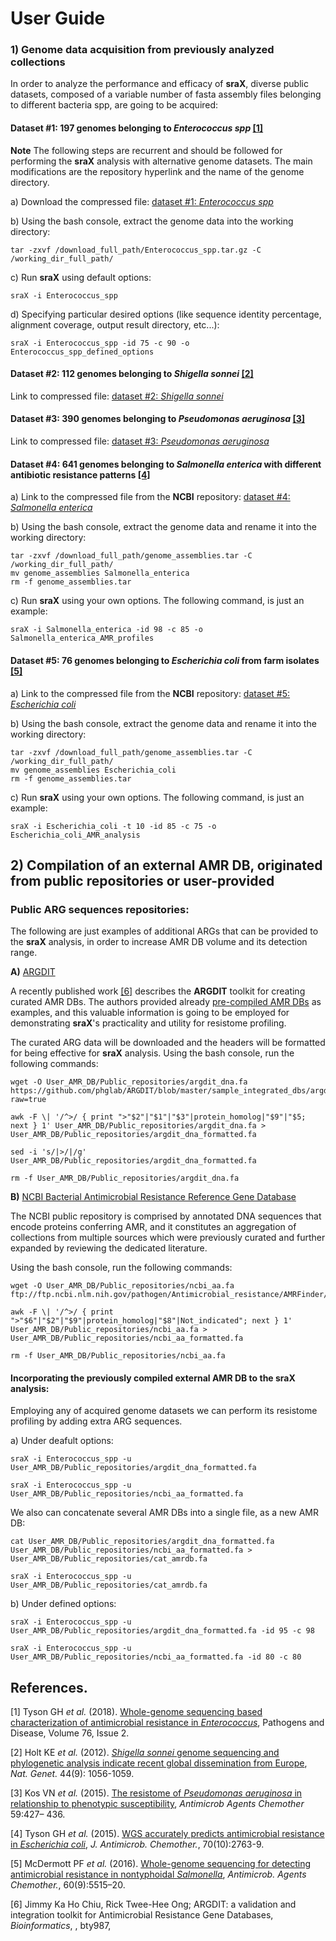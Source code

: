 # User Guide

### 1) Genome data acquisition from previously analyzed collections
In order to analyze the performance and efficacy of **sraX**, diverse public datasets, composed of a variable number of fasta assembly files belonging to different bacteria spp, are going to be acquired:

#### Dataset #1: 197 genomes belonging to _Enterococcus spp_ [[1]](#references)

   __Note__ The following steps are recurrent and should be followed for performing the **sraX** analysis with 
alternative genome datasets. The main modifications are the repository hyperlink and the name of the genome directory. 

   a) Download the compressed file: [dataset #1: _Enterococcus spp_](http://usegalaxy.sorbonne-universite.fr/nextcloud/index.php/s/PFLfFfkjiok9yxX/download)

   b) Using the bash console, extract the genome data into the working directory:

   ```
   tar -zxvf /download_full_path/Enterococcus_spp.tar.gz -C /working_dir_full_path/
   ```
   c) Run **sraX** using default options:

   ```
   sraX -i Enterococcus_spp
   ```

   d) Specifying particular desired options (like sequence identity percentage, alignment coverage, output result directory,
etc...):

   ```
   sraX -i Enterococcus_spp -id 75 -c 90 -o Enterococcus_spp_defined_options
   ```

#### Dataset #2: 112 genomes belonging to _Shigella sonnei_ [[2]](#references)

   Link to compressed file: [dataset #2: _Shigella sonnei_](http://usegalaxy.sorbonne-universite.fr/nextcloud/index.php/s/BGsKRLSLTri5bTd/download)

#### Dataset #3: 390 genomes belonging to _Pseudomonas aeruginosa_ [[3]](#references)

   Link to compressed file: [dataset #3: _Pseudomonas aeruginosa_](http://usegalaxy.sorbonne-universite.fr/nextcloud/index.php/s/SZpE2TNHtEzrd8c/download)

#### Dataset #4: 641 genomes belonging to _Salmonella enterica_ with different antibiotic resistance patterns [[4]](#references)

   a) Link to the compressed file from the **NCBI** repository: [dataset #4: _Salmonella enterica_](https://www.ncbi.nlm.nih.gov/assembly?LinkName=bioproject_assembly_all&from_uid=242614)

   b) Using the bash console, extract the genome data and rename it into the working directory:

   ```
   tar -zxvf /download_full_path/genome_assemblies.tar -C /working_dir_full_path/
   mv genome_assemblies Salmonella_enterica
   rm -f genome_assemblies.tar
   ```

   c) Run **sraX** using your own options. The following command, is just an example:

   ```
   sraX -i Salmonella_enterica -id 98 -c 85 -o Salmonella_enterica_AMR_profiles
   ```

#### Dataset #5: 76 genomes belonging to _Escherichia coli_ from farm isolates [[5]](#references)

   a) Link to the compressed file from the **NCBI** repository: [dataset #5: _Escherichia coli_](https://www.ncbi.nlm.nih.gov/assembly?LinkName=bioproject_assembly_all&from_uid=266657)

   b) Using the bash console, extract the genome data and rename it into the working directory:

   ```
   tar -zxvf /download_full_path/genome_assemblies.tar -C /working_dir_full_path/
   mv genome_assemblies Escherichia_coli
   rm -f genome_assemblies.tar
   ```

   c) Run **sraX** using your own options. The following command, is just an example:

   ```
   sraX -i Escherichia_coli -t 10 -id 85 -c 75 -o Escherichia_coli_AMR_analysis
   ```


## 2) Compilation of an external AMR DB, originated from public repositories or user-provided

### Public ARG sequences repositories:
The following are just examples of additional ARGs that can be provided to the **sraX** analysis, in
order to increase AMR DB volume and its detection range.

   **A)** [ARGDIT](https://github.com/phglab/ARGDIT)
   
   A recently published work [[6]](https://doi.org/10.1093/bioinformatics/bty987) describes the **ARGDIT** toolkit for creating curated AMR DBs. The authors provided already [pre-compiled AMR DBs](https://github.com/phglab/ARGDIT/tree/master/sample_integrated_dbs) as examples, and this valuable information is going to be employed for demonstrating **sraX**'s practicality and utility for resistome profiling.

   The curated ARG data will be downloaded and the headers will be formatted for being effective for **sraX** analysis. Using the bash console, run the following commands:
   
   ```
   wget -O User_AMR_DB/Public_repositories/argdit_dna.fa https://github.com/phglab/ARGDIT/blob/master/sample_integrated_dbs/argdit_nt_db.fa?raw=true

   awk -F \| '/^>/ { print ">"$2"|"$1"|"$3"|protein_homolog|"$9"|"$5; next } 1' User_AMR_DB/Public_repositories/argdit_dna.fa > User_AMR_DB/Public_repositories/argdit_dna_formatted.fa
   
   sed -i 's/|>/|/g' User_AMR_DB/Public_repositories/argdit_dna_formatted.fa
   
   rm -f User_AMR_DB/Public_repositories/argdit_dna.fa
   ```
   
   **B)** [NCBI Bacterial Antimicrobial Resistance Reference Gene Database](https://www.ncbi.nlm.nih.gov/bioproject/PRJNA313047)
   
   The NCBI public repository is comprised by annotated DNA sequences that encode proteins conferring AMR, and it constitutes an aggregation of collections from multiple sources which were previously curated and further expanded by reviewing the dedicated literature.
   
  Using the bash console, run the following commands:
  
   ```
   wget -O User_AMR_DB/Public_repositories/ncbi_aa.fa ftp://ftp.ncbi.nlm.nih.gov/pathogen/Antimicrobial_resistance/AMRFinder/data/latest/AMRProt
   
   awk -F \| '/^>/ { print ">"$6"|"$2"|"$9"|protein_homolog|"$8"|Not_indicated"; next } 1' User_AMR_DB/Public_repositories/ncbi_aa.fa > User_AMR_DB/Public_repositories/ncbi_aa_formatted.fa
   
   rm -f User_AMR_DB/Public_repositories/ncbi_aa.fa
   ```
#### Incorporating the previously compiled external AMR DB to the **sraX** analysis:
Employing any of acquired genome datasets we can perform its resistome profiling by adding extra ARG sequences.

   a) Under deafult options:

   ```
   sraX -i Enterococcus_spp -u User_AMR_DB/Public_repositories/argdit_dna_formatted.fa

   sraX -i Enterococcus_spp -u User_AMR_DB/Public_repositories/ncbi_aa_formatted.fa
   ```
   
   We also can concatenate several AMR DBs into a single file, as a new AMR DB:

   ```
   cat User_AMR_DB/Public_repositories/argdit_dna_formatted.fa User_AMR_DB/Public_repositories/ncbi_aa_formatted.fa > User_AMR_DB/Public_repositories/cat_amrdb.fa

   sraX -i Enterococcus_spp -u User_AMR_DB/Public_repositories/cat_amrdb.fa
   ```

   b) Under defined options:

   ```
   sraX -i Enterococcus_spp -u User_AMR_DB/Public_repositories/argdit_dna_formatted.fa -id 95 -c 98

   sraX -i Enterococcus_spp -u User_AMR_DB/Public_repositories/ncbi_aa_formatted.fa -id 80 -c 80
   ```

## References.

[1] Tyson GH _et al._ (2018). [Whole-genome sequencing based characterization of antimicrobial resistance in _Enterococcus_](https://doi.org/10.1093/femspd/fty018), Pathogens and Disease, Volume 76, Issue 2.

[2] Holt KE _et al._ (2012). [_Shigella sonnei_ genome sequencing and phylogenetic analysis indicate recent global dissemination from Europe](http://www.nature.com/doifinder/10.1038/ng.2369), _Nat. Genet._ 44(9): 1056-1059. 

[3] Kos VN _et al._ (2015). [The resistome of _Pseudomonas aeruginosa_ in relationship to phenotypic susceptibility](http://dx.doi.org/10.1128/AAC.03954-14), _Antimicrob Agents Chemother_ 59:427– 436.

[4] Tyson GH _et al._ (2015). [WGS accurately predicts antimicrobial resistance in _Escherichia coli_](https://academic.oup.com/jac/article/70/10/2763/830949), _J. Antimicrob. Chemother._, 70(10):2763-9.

[5] McDermott PF _et al._ (2016). [Whole-genome sequencing for detecting antimicrobial resistance in nontyphoidal _Salmonella_](https://doi.org/10.1128/AAC.01030-16),  _Antimicrob. Agents Chemother._, 60(9):5515–20.

[6] Jimmy Ka Ho Chiu, Rick Twee-Hee Ong; ARGDIT: a validation and integration toolkit for Antimicrobial Resistance Gene Databases, _Bioinformatics_, , bty987, 
